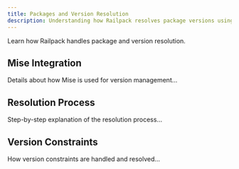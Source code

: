 ```yaml
---
title: Packages and Version Resolution
description: Understanding how Railpack resolves package versions using Mise
---
```


Learn how Railpack handles package and version resolution.

## Mise Integration

Details about how Mise is used for version management...

## Resolution Process

Step-by-step explanation of the resolution process...

## Version Constraints

How version constraints are handled and resolved...
